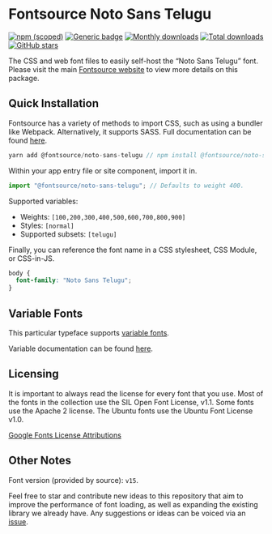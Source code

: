 # Fontsource Noto Sans Telugu

[![npm (scoped)](https://img.shields.io/npm/v/@fontsource/noto-sans-telugu?color=brightgreen)](https://www.npmjs.com/package/@fontsource/noto-sans-telugu) [![Generic badge](https://img.shields.io/badge/fontsource-passing-brightgreen)](https://github.com/fontsource/fontsource) [![Monthly downloads](https://badgen.net/npm/dm/@fontsource/noto-sans-telugu)](https://github.com/fontsource/fontsource) [![Total downloads](https://badgen.net/npm/dt/@fontsource/noto-sans-telugu)](https://github.com/fontsource/fontsource) [![GitHub stars](https://img.shields.io/github/stars/fontsource/fontsource.svg?style=social&label=Star)](https://github.com/fontsource/fontsource/stargazers)

The CSS and web font files to easily self-host the “Noto Sans Telugu” font. Please visit the main [Fontsource website](https://fontsource.org/fonts/noto-sans-telugu) to view more details on this package.

## Quick Installation

Fontsource has a variety of methods to import CSS, such as using a bundler like Webpack. Alternatively, it supports SASS. Full documentation can be found [here](https://fontsource.org/docs/introduction).

```javascript
yarn add @fontsource/noto-sans-telugu // npm install @fontsource/noto-sans-telugu
```

Within your app entry file or site component, import it in.

```javascript
import "@fontsource/noto-sans-telugu"; // Defaults to weight 400.
```

Supported variables:

- Weights: `[100,200,300,400,500,600,700,800,900]`
- Styles: `[normal]`
- Supported subsets: `[telugu]`

Finally, you can reference the font name in a CSS stylesheet, CSS Module, or CSS-in-JS.

```css
body {
  font-family: "Noto Sans Telugu";
}
```

## Variable Fonts

This particular typeface supports [variable fonts](https://developer.mozilla.org/en-US/docs/Web/CSS/CSS_Fonts/Variable_Fonts_Guide).

Variable documentation can be found [here](https://fontsource.org/docs/variable-fonts).

## Licensing

It is important to always read the license for every font that you use.
Most of the fonts in the collection use the SIL Open Font License, v1.1. Some fonts use the Apache 2 license. The Ubuntu fonts use the Ubuntu Font License v1.0.

[Google Fonts License Attributions](https://fonts.google.com/attribution)

## Other Notes

Font version (provided by source): `v15`.

Feel free to star and contribute new ideas to this repository that aim to improve the performance of font loading, as well as expanding the existing library we already have. Any suggestions or ideas can be voiced via an [issue](https://github.com/fontsource/fontsource/issues).
